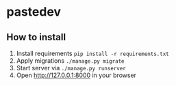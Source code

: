 # pastedev

## How to install
1. Install requirements ```pip install -r requirements.txt```
2. Apply migrations ```./manage.py migrate```
3. Start server via ```./manage.py runserver```
4. Open http://127.0.0.1:8000 in your browser